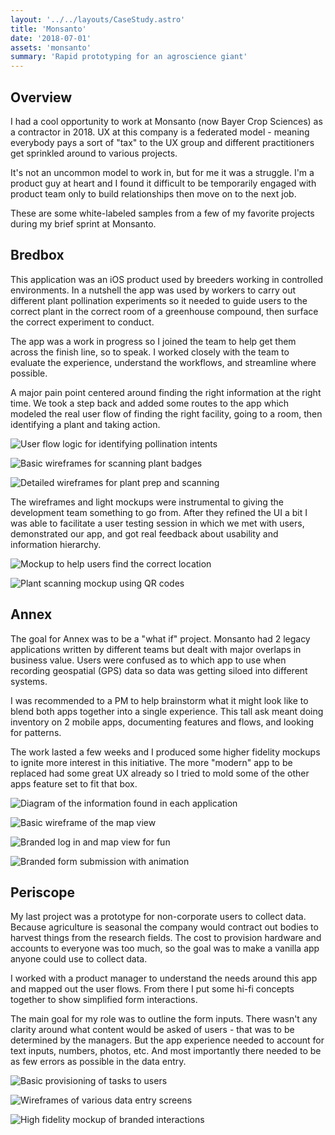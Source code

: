```yaml
---
layout: '../../layouts/CaseStudy.astro'
title: 'Monsanto'
date: '2018-07-01'
assets: 'monsanto'
summary: 'Rapid prototyping for an agroscience giant'
---
```


## Overview

I had a cool opportunity to work at Monsanto (now Bayer Crop Sciences) as a contractor in 2018. UX at this company is a federated model - meaning everybody pays a sort of "tax" to the UX group and different practitioners get sprinkled around to various projects.

It's not an uncommon model to work in, but for me it was a struggle. I'm a product guy at heart and I found it difficult to be temporarily engaged with product team only to build relationships then move on to the next job.

These are some white-labeled samples from a few of my favorite projects during my brief sprint at Monsanto.

## Bredbox

This application was an iOS product used by breeders working in controlled environments. In a nutshell the app was used by workers to carry out different plant pollination experiments so it needed to guide users to the correct plant in the correct room of a greenhouse compound, then surface the correct experiment to conduct.

The app was a work in progress so I joined the team to help get them across the finish line, so to speak. I worked closely with the team to evaluate the experience, understand the workflows, and streamline where possible.

A major pain point centered around finding the right information at the right time. We took a step back and added some routes to the app which modeled the real user flow of finding the right facility, going to a room, then identifying a plant and taking action.

![User flow logic for identifying pollination intents](/monsanto/b-0.png)

![Basic wireframes for scanning plant badges](/monsanto/b-1.png)

![Detailed wireframes for plant prep and scanning](/monsanto/b-2.png)

The wireframes and light mockups were instrumental to giving the development team something to go from. After they refined the UI a bit I was able to facilitate a user testing session in which we met with users, demonstrated our app, and got real feedback about usability and information hierarchy.

![Mockup to help users find the correct location](/monsanto/b-4.jpg)

![Plant scanning mockup using QR codes](/monsanto/b-3.jpg)

## Annex

The goal for Annex was to be a "what if" project. Monsanto had 2 legacy applications written by different teams but dealt with major overlaps in business value. Users were confused as to which app to use when recording geospatial (GPS) data so data was getting siloed into different systems.

I was recommended to a PM to help brainstorm what it might look like to blend both apps together into a single experience. This tall ask meant doing inventory on 2 mobile apps, documenting features and flows, and looking for patterns.

The work lasted a few weeks and I produced some higher fidelity mockups to ignite more interest in this initiative. The more "modern" app to be replaced had some great UX already so I tried to mold some of the other apps feature set to fit that box.

![Diagram of the information found in each application](/monsanto/a-0.jpg)

![Basic wireframe of the map view](/monsanto/a-1.jpg)

![Branded log in and map view for fun](/monsanto/a-2.jpg)

![Branded form submission with animation](/monsanto/a-3.jpg)

## Periscope

My last project was a prototype for non-corporate users to collect data. Because agriculture is seasonal the company would contract out bodies to harvest things from the research fields. The cost to provision hardware and accounts to everyone was too much, so the goal was to make a vanilla app anyone could use to collect data.

I worked with a product manager to understand the needs around this app and mapped out the user flows. From there I put some hi-fi concepts together to show simplified form interactions.

The main goal for my role was to outline the form inputs. There wasn't any clarity around what content would be asked of users - that was to be determined by the managers. But the app experience needed to account for text inputs, numbers, photos, etc. And most importantly there needed to be as few errors as possible in the data entry.

![Basic provisioning of tasks to users](/monsanto/p-0.jpg)

![Wireframes of various data entry screens](/monsanto/p-1.png)

![High fidelity mockup of branded interactions](/monsanto/p-2.png)

